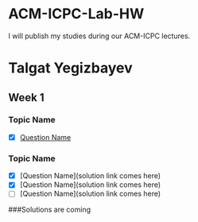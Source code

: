 # ACM-ICPC-Lab-HW
I will publish my studies during our ACM-ICPC lectures. 


# Talgat Yegizbayev

## Week 1
### Topic Name
- [x] [Question Name](Solution)

### Topic Name
- [x] [Question Name](solution link comes here)
- [x] [Question Name](solution link comes here)
- [ ] [Question Name](solution link comes here)

###Solutions are coming
